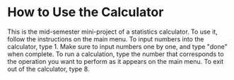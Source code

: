 # How to Use the Calculator
This is the mid-semester mini-project of a statistics calculator. To use it, follow the instructions on the main menu. To input numbers into the calculator, type 1. Make sure to input numbers one by one, and type "done" when complete. To run a calculation, type the number that corresponds to the operation you want to perform as it appears on the main menu. To exit out of the calculator, type 8. 
